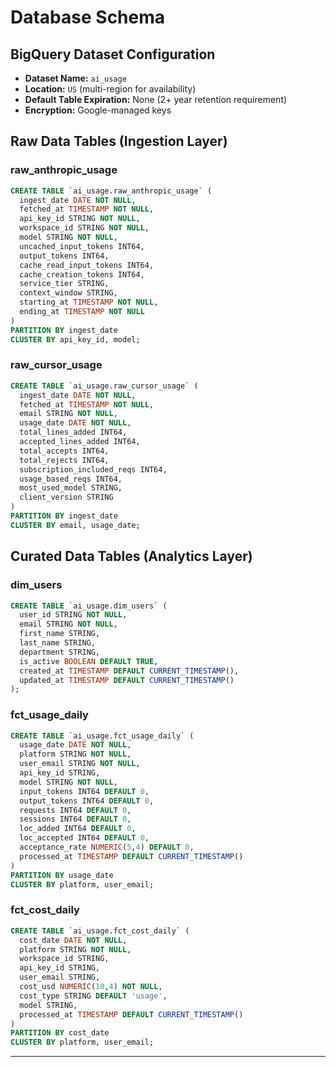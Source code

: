 # Database Schema

## BigQuery Dataset Configuration
- **Dataset Name:** `ai_usage`
- **Location:** `US` (multi-region for availability)
- **Default Table Expiration:** None (2+ year retention requirement)
- **Encryption:** Google-managed keys

## Raw Data Tables (Ingestion Layer)

### raw_anthropic_usage
```sql
CREATE TABLE `ai_usage.raw_anthropic_usage` (
  ingest_date DATE NOT NULL,
  fetched_at TIMESTAMP NOT NULL,
  api_key_id STRING NOT NULL,
  workspace_id STRING NOT NULL,
  model STRING NOT NULL,
  uncached_input_tokens INT64,
  output_tokens INT64,
  cache_read_input_tokens INT64,
  cache_creation_tokens INT64,
  service_tier STRING,
  context_window STRING,
  starting_at TIMESTAMP NOT NULL,
  ending_at TIMESTAMP NOT NULL
)
PARTITION BY ingest_date
CLUSTER BY api_key_id, model;
```

### raw_cursor_usage
```sql
CREATE TABLE `ai_usage.raw_cursor_usage` (
  ingest_date DATE NOT NULL,
  fetched_at TIMESTAMP NOT NULL,
  email STRING NOT NULL,
  usage_date DATE NOT NULL,
  total_lines_added INT64,
  accepted_lines_added INT64,
  total_accepts INT64,
  total_rejects INT64,
  subscription_included_reqs INT64,
  usage_based_reqs INT64,
  most_used_model STRING,
  client_version STRING
)
PARTITION BY ingest_date
CLUSTER BY email, usage_date;
```

## Curated Data Tables (Analytics Layer)

### dim_users
```sql
CREATE TABLE `ai_usage.dim_users` (
  user_id STRING NOT NULL,
  email STRING NOT NULL,
  first_name STRING,
  last_name STRING,
  department STRING,
  is_active BOOLEAN DEFAULT TRUE,
  created_at TIMESTAMP DEFAULT CURRENT_TIMESTAMP(),
  updated_at TIMESTAMP DEFAULT CURRENT_TIMESTAMP()
);
```

### fct_usage_daily
```sql
CREATE TABLE `ai_usage.fct_usage_daily` (
  usage_date DATE NOT NULL,
  platform STRING NOT NULL,
  user_email STRING NOT NULL,
  api_key_id STRING,
  model STRING NOT NULL,
  input_tokens INT64 DEFAULT 0,
  output_tokens INT64 DEFAULT 0,
  requests INT64 DEFAULT 0,
  sessions INT64 DEFAULT 0,
  loc_added INT64 DEFAULT 0,
  loc_accepted INT64 DEFAULT 0,
  acceptance_rate NUMERIC(5,4) DEFAULT 0,
  processed_at TIMESTAMP DEFAULT CURRENT_TIMESTAMP()
)
PARTITION BY usage_date
CLUSTER BY platform, user_email;
```

### fct_cost_daily
```sql
CREATE TABLE `ai_usage.fct_cost_daily` (
  cost_date DATE NOT NULL,
  platform STRING NOT NULL,
  workspace_id STRING,
  api_key_id STRING,
  user_email STRING,
  cost_usd NUMERIC(10,4) NOT NULL,
  cost_type STRING DEFAULT 'usage',
  model STRING,
  processed_at TIMESTAMP DEFAULT CURRENT_TIMESTAMP()
)
PARTITION BY cost_date
CLUSTER BY platform, user_email;
```

---
